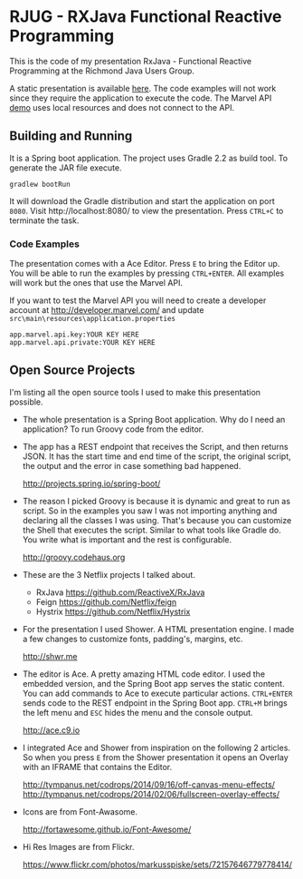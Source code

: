 # RJUG - RXJava Functional Reactive Programming

This is the code of my presentation RxJava - Functional Reactive Programming at the Richmond Java Users Group.

A static presentation is available [here](http://ciraxwe.github.io/rjug-rxjava). The code examples will not work since they require the application to execute the code. The Marvel API [demo](http://ciraxwe.github.io/rjug-rxjava/iframes/demo/index.html) uses local resources and does not connect to the API.

## Building and Running

It is a Spring boot application. The project uses Gradle 2.2 as build tool. To generate the JAR file execute.

    gradlew bootRun
    
It will download the Gradle distribution and start the application on port `8080`. Visit http://localhost:8080/ to view the presentation. Press `CTRL+C` to terminate the task.

### Code Examples

The presentation comes with a Ace Editor. Press `E` to bring the Editor up. You will be able to run the examples by pressing `CTRL+ENTER`. All examples will work but the ones that use the Marvel API.

If you want to test the Marvel API you will need to create a developer account at http://developer.marvel.com/ and update `src\main\resources\application.properties`

    app.marvel.api.key:YOUR KEY HERE
    app.marvel.api.private:YOUR KEY HERE

## Open Source Projects

I'm listing all the open source tools I used to make this presentation possible.

* The whole presentation is a Spring Boot application. Why do I need an application? To run Groovy code from the editor.
* The app has a REST endpoint that receives the Script, and then returns JSON. It has the start time and end time of the script, the original script, the output and the error in case something bad happened.

  http://projects.spring.io/spring-boot/

* The reason I picked Groovy is because it is dynamic and great to run as script. So in the examples you saw I was not importing anything and declaring all the classes I was using. That's because you can customize the Shell that executes the script. Similar to what tools like Gradle do. You write what is important and the rest is configurable.

  http://groovy.codehaus.org

* These are the 3 Netflix projects I talked about.

  - RxJava https://github.com/ReactiveX/RxJava
  - Feign https://github.com/Netflix/feign
  - Hystrix https://github.com/Netflix/Hystrix

* For the presentation I used Shower. A HTML presentation engine. I made a few changes to customize fonts, padding's, margins, etc.

  http://shwr.me

* The editor is Ace. A pretty amazing HTML code editor. I used the embedded version, and the Spring Boot app serves the static content. You can add commands to Ace to execute particular actions. `CTRL+ENTER` sends code to the REST endpoint in the Spring Boot app. `CTRL+M` brings the left menu and `ESC` hides the menu and the console output.
  
  http://ace.c9.io

* I integrated Ace and Shower from inspiration on the following 2 articles. So when you press `E` from the Shower presentation it opens an Overlay with an IFRAME that contains the Editor.

  http://tympanus.net/codrops/2014/09/16/off-canvas-menu-effects/
  http://tympanus.net/codrops/2014/02/06/fullscreen-overlay-effects/

* Icons are from Font-Awasome.
  
  http://fortawesome.github.io/Font-Awesome/

* Hi Res Images are from Flickr.
  
  https://www.flickr.com/photos/markusspiske/sets/72157646779778414/
